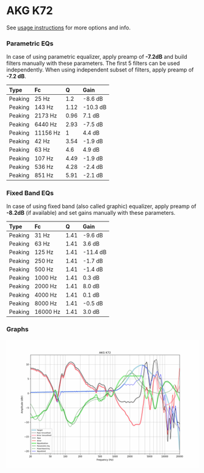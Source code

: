 # AKG K72
See [usage instructions](https://github.com/jaakkopasanen/AutoEq#usage) for more options and info.

### Parametric EQs
In case of using parametric equalizer, apply preamp of **-7.2dB** and build filters manually
with these parameters. The first 5 filters can be used independently.
When using independent subset of filters, apply preamp of **-7.2 dB**.

| Type    | Fc       |    Q | Gain     |
|:--------|:---------|:-----|:---------|
| Peaking | 25 Hz    | 1.2  | -8.6 dB  |
| Peaking | 143 Hz   | 1.12 | -10.3 dB |
| Peaking | 2173 Hz  | 0.96 | 7.1 dB   |
| Peaking | 6440 Hz  | 2.93 | -7.5 dB  |
| Peaking | 11156 Hz | 1    | 4.4 dB   |
| Peaking | 42 Hz    | 3.54 | -1.9 dB  |
| Peaking | 63 Hz    | 4.6  | 4.9 dB   |
| Peaking | 107 Hz   | 4.49 | -1.9 dB  |
| Peaking | 536 Hz   | 4.28 | -2.4 dB  |
| Peaking | 851 Hz   | 5.91 | -2.1 dB  |

### Fixed Band EQs
In case of using fixed band (also called graphic) equalizer, apply preamp of **-8.2dB**
(if available) and set gains manually with these parameters.

| Type    | Fc       |    Q | Gain     |
|:--------|:---------|:-----|:---------|
| Peaking | 31 Hz    | 1.41 | -9.6 dB  |
| Peaking | 63 Hz    | 1.41 | 3.6 dB   |
| Peaking | 125 Hz   | 1.41 | -11.4 dB |
| Peaking | 250 Hz   | 1.41 | -1.7 dB  |
| Peaking | 500 Hz   | 1.41 | -1.4 dB  |
| Peaking | 1000 Hz  | 1.41 | 0.3 dB   |
| Peaking | 2000 Hz  | 1.41 | 8.0 dB   |
| Peaking | 4000 Hz  | 1.41 | 0.1 dB   |
| Peaking | 8000 Hz  | 1.41 | -0.5 dB  |
| Peaking | 16000 Hz | 1.41 | 3.0 dB   |

### Graphs
![](./AKG%20K72.png)